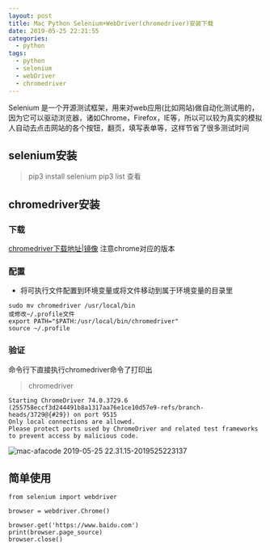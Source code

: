 ```yaml
---
layout: post
title: Mac Python Selenium+WebDriver(chromedriver)安装下载
date: 2019-05-25 22:21:55
categories: 
  - python
tags:
  - python
  - selenium
  - webDriver
  - chromedriver
---
```

Selenium 是一个开源测试框架，用来对web应用(比如网站)做自动化测试用的，因为它可以驱动浏览器，诸如Chrome，Firefox，IE等，所以可以较为真实的模拟人自动去点击网站的各个按钮，翻页，填写表单等，这样节省了很多测试时间
<!-- more -->
## selenium安装
> pip3 install selenium 
> pip3 list 查看
## chromedriver安装
### 下载
[chromedriver下载地址|镜像](http://npm.taobao.org/mirrors/chromedriver/) 注意chrome对应的版本
### 配置
* 将可执行文件配置到环境变量或将文件移动到属于环境变量的目录里

```
sudo mv chromedriver /usr/local/bin
或修改~/.profile文件
export PATH="$PATH:/usr/local/bin/chromedriver"
source ~/.profile
```
### 验证
命令行下直接执行chromedriver命令了打印出
> chromedriver
```
Starting ChromeDriver 74.0.3729.6 (255758eccf3d244491b8a1317aa76e1ce10d57e9-refs/branch-heads/3729@{#29}) on port 9515
Only local connections are allowed.
Please protect ports used by ChromeDriver and related test frameworks to prevent access by malicious code.
```
![mac-afacode 2019-05-25 22.31.15-2019525223137](http://imgs.afacode.top/mac-afacode%202019-05-25%2022.31.15-2019525223137.png)
## 简单使用
```
from selenium import webdriver

browser = webdriver.Chrome()

browser.get('https://www.baidu.com')
print(browser.page_source)
browser.close()
```